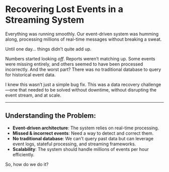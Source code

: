 # Recovering Lost Events in a Streaming System 

Everything was running smoothly. Our event-driven system was humming along, processing millions of real-time messages without breaking a sweat.  

Until one day… things didn’t quite add up.  

Numbers started looking *off*. Reports weren’t matching up. Some events were missing entirely, and others seemed to have been processed incorrectly. And the worst part? There was no traditional database to query for historical event data.  

I knew this wasn’t just a simple bug fix. This was a data recovery challenge—one that needed to be solved without downtime, without disrupting the event stream, and at scale.  

---

## Understanding the Problem:  

- **Event-driven architecture**: The system relies on real-time processing.
- **Missed & incorrect events**: Need a way to detect and correct them.
- **No traditional database**: We can't query past data but can leverage event logs, stateful processing, and streaming frameworks.
- **Scalability**: The system should handle millions of events per hour efficiently.

So, how do we do it? 
